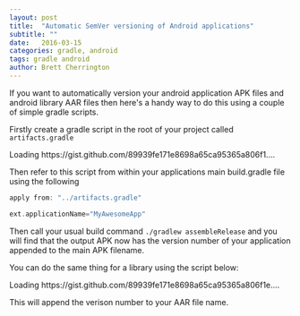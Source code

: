 ```yaml
---
layout: post
title:  "Automatic SemVer versioning of Android applications"
subtitle: ""
date:   2016-03-15
categories: gradle, android
tags: gradle android
author: Brett Cherrington
---
```


If you want to automatically version your android application APK files and android library AAR files then here's a handy way to do this using a couple of simple gradle scripts.

Firstly create a gradle script in the root of your project called `artifacts.gradle`

<div class="gistLoad" data-id="89939fe171e8698a65ca95365a806f1" data-file="artifacts.gradle" id="gist-89939fe171e8698a65ca95365a806f1">Loading https://gist.github.com/89939fe171e8698a65ca95365a806f1....</div>

Then refer to this script from within your applications main build.gradle file using the following

```groovy
apply from: "../artifacts.gradle"

ext.applicationName="MyAwesomeApp"

```

Then call your usual build command `./gradlew assembleRelease` and you will find that the output APK now has the version number of your application appended to the main APK filename.

You can do the same thing for a library using the script below:

<div class="gistLoad" data-id="89939fe171e8698a65ca95365a806f1e" data-file="artifacts.gradle" id="gist-89939fe171e8698a65ca95365a806f1e">Loading https://gist.github.com/89939fe171e8698a65ca95365a806f1e....</div>

This will append the verison number to your AAR file name.

<script src="https://raw.github.com/moski/gist-Blogger/master/public/gistLoader.js" type="text/javascript"></script>
